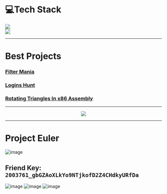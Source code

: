# 💻Tech Stack
<p align="left">
  <a href="https://skillicons.dev">
    <img src="https://skillicons.dev/icons?i=github,c,java,python,cpp,sqlite,linux,selenium"/> </br>
     <img src="https://skillicons.dev/icons?i=vscode,visualstudio,stackoverflow,replit,processing,discord,bots,md"/>
  </a>
</p>

______________________________________________________________________________________________________________________________

# Best Projects
### [Filter Mania](https://github.com/Gavriel770U/Filter-Mania)
### [Logins Hunt](https://github.com/Gavriel770U/Logins-Hunt)
### [Rotating Triangles In x86 Assembly](https://github.com/Gavriel770U/Assembly-Rotating-Triangles)

<hr>
  <p align="center">
    <img src="https://github-readme-stats.vercel.app/api?username=Gavriel770U&theme=tokyonight&show_icons=true"/>
  </p>
</hr>

______________________________________________________________________________________________________________________________

# Project Euler
![image](https://github.com/Gavriel770U/Gavriel770U/assets/71229809/16408c5b-6da9-4f26-ae77-6654a4e468d1)
## Friend Key: `2003761_gbGZAoXLkYo9NTjkofD2Z4CHdkyURfDa`
![image](https://github.com/Gavriel770U/Gavriel770U/assets/71229809/12ae931c-b194-4e63-a776-5d00781a5c05)
![image](https://github.com/Gavriel770U/Gavriel770U/assets/71229809/df2766e4-e5f4-47f0-a8be-457ac0736463)
![image](https://github.com/Gavriel770U/Gavriel770U/assets/71229809/cb1ae221-1d77-48e4-951d-643bd5b981d5)


